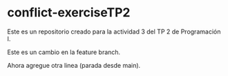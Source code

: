 # conflict-exerciseTP2
Este es un repositorio creado para la actividad 3 del TP 2 de Programación I.

Este es un cambio en la feature branch.

Ahora agregue otra linea (parada desde main). 